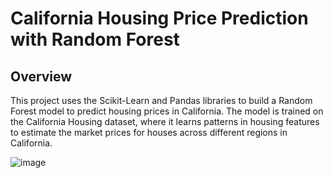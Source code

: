 # California Housing Price Prediction with Random Forest

## Overview
This project uses the Scikit-Learn and Pandas libraries to build a Random Forest model to predict housing prices in California. 
The model is trained on the California Housing dataset, where it learns patterns in housing features to estimate the market prices for houses across different regions in California.

![image](https://github.com/user-attachments/assets/da1f80ac-137e-4500-9b26-e102efb41cff)
